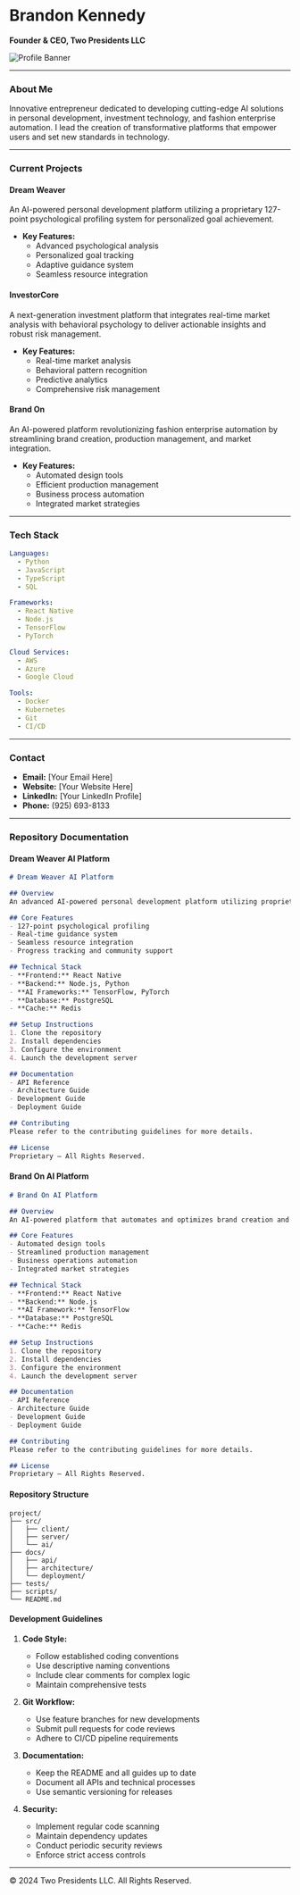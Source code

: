 # Brandon Kennedy  
**Founder & CEO, Two Presidents LLC**

![Profile Banner](./assets/banner.png)

---

### About Me

Innovative entrepreneur dedicated to developing cutting-edge AI solutions in personal development, investment technology, and fashion enterprise automation. I lead the creation of transformative platforms that empower users and set new standards in technology.

---

### Current Projects

#### Dream Weaver  
An AI-powered personal development platform utilizing a proprietary 127-point psychological profiling system for personalized goal achievement.  
- **Key Features:**  
  - Advanced psychological analysis  
  - Personalized goal tracking  
  - Adaptive guidance system  
  - Seamless resource integration  

#### InvestorCore  
A next-generation investment platform that integrates real-time market analysis with behavioral psychology to deliver actionable insights and robust risk management.  
- **Key Features:**  
  - Real-time market analysis  
  - Behavioral pattern recognition  
  - Predictive analytics  
  - Comprehensive risk management  

#### Brand On  
An AI-powered platform revolutionizing fashion enterprise automation by streamlining brand creation, production management, and market integration.  
- **Key Features:**  
  - Automated design tools  
  - Efficient production management  
  - Business process automation  
  - Integrated market strategies  

---

### Tech Stack

```yaml
Languages:
  - Python
  - JavaScript
  - TypeScript
  - SQL

Frameworks:
  - React Native
  - Node.js
  - TensorFlow
  - PyTorch

Cloud Services:
  - AWS
  - Azure
  - Google Cloud

Tools:
  - Docker
  - Kubernetes
  - Git
  - CI/CD
```

---

### Contact

- **Email:** [Your Email Here]  
- **Website:** [Your Website Here]  
- **LinkedIn:** [Your LinkedIn Profile]  
- **Phone:** (925) 693-8133

---

### Repository Documentation

#### Dream Weaver AI Platform

```markdown
# Dream Weaver AI Platform

## Overview
An advanced AI-powered personal development platform utilizing proprietary psychological profiling for personalized goal achievement support.

## Core Features
- 127-point psychological profiling
- Real-time guidance system
- Seamless resource integration
- Progress tracking and community support

## Technical Stack
- **Frontend:** React Native
- **Backend:** Node.js, Python
- **AI Frameworks:** TensorFlow, PyTorch
- **Database:** PostgreSQL
- **Cache:** Redis

## Setup Instructions
1. Clone the repository
2. Install dependencies
3. Configure the environment
4. Launch the development server

## Documentation
- API Reference
- Architecture Guide
- Development Guide
- Deployment Guide

## Contributing
Please refer to the contributing guidelines for more details.

## License
Proprietary – All Rights Reserved.
```

#### Brand On AI Platform

```markdown
# Brand On AI Platform

## Overview
An AI-powered platform that automates and optimizes brand creation and management within the fashion industry.

## Core Features
- Automated design tools
- Streamlined production management
- Business operations automation
- Integrated market strategies

## Technical Stack
- **Frontend:** React Native
- **Backend:** Node.js
- **AI Framework:** TensorFlow
- **Database:** PostgreSQL
- **Cache:** Redis

## Setup Instructions
1. Clone the repository
2. Install dependencies
3. Configure the environment
4. Launch the development server

## Documentation
- API Reference
- Architecture Guide
- Development Guide
- Deployment Guide

## Contributing
Please refer to the contributing guidelines for more details.

## License
Proprietary – All Rights Reserved.
```

#### Repository Structure

```
project/
├── src/
│   ├── client/
│   ├── server/
│   └── ai/
├── docs/
│   ├── api/
│   ├── architecture/
│   └── deployment/
├── tests/
├── scripts/
└── README.md
```

#### Development Guidelines

1. **Code Style:**  
   - Follow established coding conventions  
   - Use descriptive naming conventions  
   - Include clear comments for complex logic  
   - Maintain comprehensive tests

2. **Git Workflow:**  
   - Use feature branches for new developments  
   - Submit pull requests for code reviews  
   - Adhere to CI/CD pipeline requirements

3. **Documentation:**  
   - Keep the README and all guides up to date  
   - Document all APIs and technical processes  
   - Use semantic versioning for releases

4. **Security:**  
   - Implement regular code scanning  
   - Maintain dependency updates  
   - Conduct periodic security reviews  
   - Enforce strict access controls

---

© 2024 Two Presidents LLC. All Rights Reserved.
